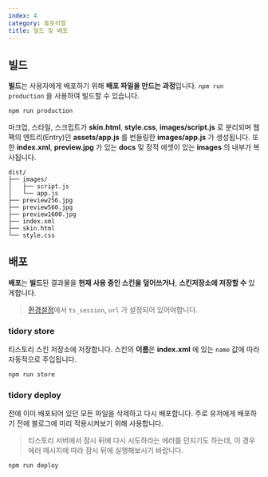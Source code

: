 ```yaml
---
index: 4
category: 튜토리얼
title: 빌드 및 배포
---
```


## 빌드

**빌드**는 사용자에게 배포하기 위해 **배포 파일을 만드는 과정**입니다. `npm run production` 을 사용하여 빌드할 수 있습니다.

```bash
npm run production
```

마크업, 스타일, 스크립트가 **skin.html**, **style.css**, **images/script.js** 로 분리되며 웹팩의 엔트리(Entry)인 **assets/app.js** 를 번들링한 **images/app.js** 가 생성됩니다. 또한 **index.xml**, **preview.jpg** 가 있는 **docs** 및 정적 에셋이 있는 **images** 의 내부가 복사됩니다.

```plaintext
dist/
├── images/
│   ├── script.js
│   └── app.js
├── preview256.jpg
├── preview560.jpg
├── preview1600.jpg
├── index.xml
├── skin.html
└── style.css
```

## 배포

**배포**는 **빌드**된 결과물을 **현재 사용 중인 스킨을 덮어쓰거나**, **스킨저장소에 저장할 수** 있게합니다.

> [환경설정](/docs/configuration)에서 `ts_session`, `url` 가 설정되어 있어야합니다.

### tidory store

티스토리 스킨 저장소에 저장합니다. 스킨의 **이름**은 **index.xml** 에 있는 `name` 값에 따라 자동적으로 주입됩니다.

```bash
npm run store
```

### tidory deploy

전에 이미 배포되어 있던 모든 파일을 삭제하고 다시 배포합니다. 주로 유저에게 배포하기 전에 블로그에 미리 적용시켜보기 위해 사용합니다.

> 티스토리 서버에서 잠시 뒤에 다시 시도하라는 에러를 던지기도 하는데, 이 경우 에러 메시지에 따라 잠시 뒤에 실행해보시기 바랍니다.

```bash
npm run deploy
```
